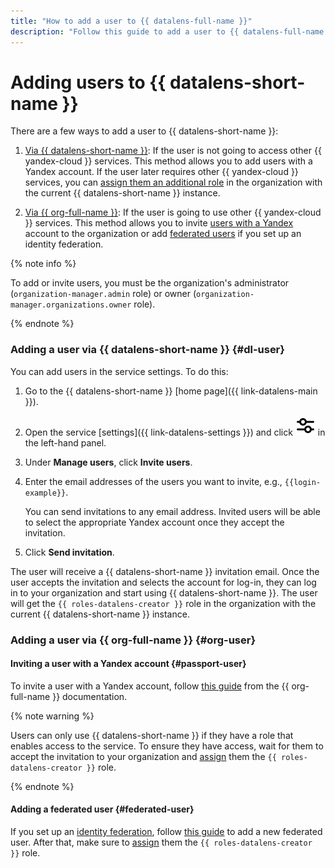 ```yaml
---
title: "How to add a user to {{ datalens-full-name }}"
description: "Follow this guide to add a user to {{ datalens-full-name }}."
---
```


# Adding users to {{ datalens-short-name }}

There are a few ways to add a user to {{ datalens-short-name }}:

1. [Via {{ datalens-short-name }}](#dl-user): If the user is not going to access other {{ yandex-cloud }} services. This method allows you to add users with a Yandex account. If the user later requires other {{ yandex-cloud }} services, you can [assign them an additional role](../../organization/security/index.md#add-role) in the organization with the current {{ datalens-short-name }} instance.

1. [Via {{ org-full-name }}](#org-user): If the user is going to use other {{ yandex-cloud }} services. This method allows you to invite [users with a Yandex](#passport-user) account to the organization or add [federated users](#federated-user) if you set up an identity federation.

{% note info %}

To add or invite users, you must be the organization's administrator (`organization-manager.admin` role) or owner (`organization-manager.organizations.owner` role).

{% endnote %}

### Adding a user via {{ datalens-short-name }} {#dl-user}

You can add users in the service settings. To do this:

1. Go to the {{ datalens-short-name }} [home page]({{ link-datalens-main }}).
1. Open the service [settings]({{ link-datalens-settings }}) and click ![image](../../_assets/console-icons/sliders.svg) in the left-hand panel.
1. Under **Manage users**, click **Invite users**.
1. Enter the email addresses of the users you want to invite, e.g., `{{login-example}}`.

   You can send invitations to any email address. Invited users will be able to select the appropriate Yandex account once they accept the invitation.

1. Click **Send invitation**.

The user will receive a {{ datalens-short-name }} invitation email. Once the user accepts the invitation and selects the account for log-in, they can log in to your organization and start using {{ datalens-short-name }}. The user will get the `{{ roles-datalens-creator }}` role in the organization with the current {{ datalens-short-name }} instance.

### Adding a user via {{ org-full-name }} {#org-user}

#### Inviting a user with a Yandex account {#passport-user}

To invite a user with a Yandex account, follow [this guide](../../organization/operations/add-account.md#useraccount) from the {{ org-full-name }} documentation.

{% note warning %}

Users can only use {{ datalens-short-name }} if they have a role that enables access to the service. To ensure they have access, wait for them to accept the invitation to your organization and [assign](../../organization/security/index.md#add-role) them the `{{ roles-datalens-creator }}` role.

{% endnote %}

#### Adding a federated user {#federated-user}

If you set up an [identity federation](../../organization/concepts/add-federation.md), follow [this guide](../../organization/operations/add-account.md#add-user-sso) to add a new federated user. After that, make sure to [assign](../../organization/security/index.md#add-role) them the `{{ roles-datalens-creator }}` role.
